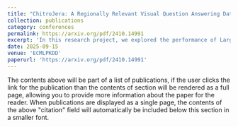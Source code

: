 ```yaml
---
title: "ChitroJera: A Regionally Relevant Visual Question Answering Dataset for Bangla"
collection: publications
category: conferences
permalink: https://arxiv.org/pdf/2410.14991
excerpt: 'In this research project, we explored the performance of Large Vision-Language Models on Bangla Visual Question Answering (VQA) tasks. Due to the lack of existing datasets in this domain, we developed a novel dataset specifically tailored for Bangla VQA. We conducted a series of experiments from multiple perspectives to effectively address our research objectives.'
date: 2025-09-15
venue: 'ECMLPKDD'
paperurl: 'https://arxiv.org/pdf/2410.14991'
---
```

The contents above will be part of a list of publications, if the user clicks the link for the publication than the contents of section will be rendered as a full page, allowing you to provide more information about the paper for the reader. When publications are displayed as a single page, the contents of the above "citation" field will automatically be included below this section in a smaller font.

